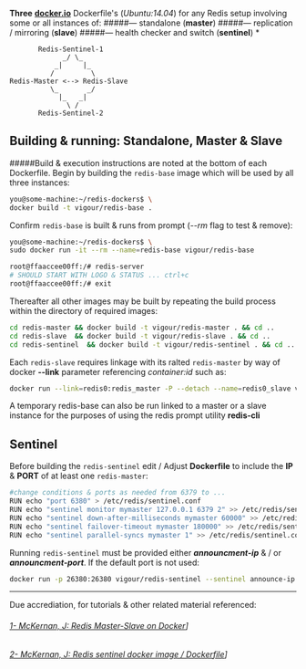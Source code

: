 **Three** **[docker.io](www.docker.io "Docker")** Dockerfile's (_Ubuntu:14.04_) for any Redis setup involving some or all instances of:
#####— standalone (**master**)
#####— replication / mirroring (**slave**)
#####— health checker and switch (**sentinel**)
*
```
       Redis-Sentinel-1
             _/ \_
           _|     |_
          /         \ 
Redis-Master <--> Redis-Slave
          \_       _/
    	    |_   _|
              \ /
       Redis-Sentinel-2
```
## Building & running: Standalone, Master & Slave
#####Build & execution instructions are noted at the bottom of each Dockerfile.
Begin by building the ``redis-base`` image which will be used by all three instances: 
```sh 
you@some-machine:~/redis-dockers$ \
docker build -t vigour/redis-base .
```
Confirm ``redis-base`` is built & runs from prompt (_--rm_ flag to test & remove): 
```sh 
you@some-machine:~/redis-dockers$ \
sudo docker run -it --rm --name=redis-base vigour/redis-base

root@ffaaccee00ff:/# redis-server 
# SHOULD START WITH LOGO & STATUS ... ctrl+c
root@ffaaccee00ff:/# exit
```

Thereafter all other images may be built by repeating the build process within the directory of required images:
```sh 
cd redis-master && docker build -t vigour/redis-master . && cd ..
cd redis-slave  && docker build -t vigour/redis-slave . && cd ..
cd redis-sentinel  && docker build -t vigour/redis-sentinel . && cd ..
```
Each ``redis-slave`` requires linkage with its ralted ``redis-master`` by way of docker **--link** parameter referencing _container:id_  such as:
```sh 
docker run --link=redis0:redis_master -P --detach --name=redis0_slave vigour/redis-slave
```
A temporary redis-base can also be run linked to a master or a slave instance for the purposes of using the redis prompt utility **redis-cli** 
## Sentinel 
Before building the ``redis-sentinel`` edit / Adjust **Dockerfile** to include the **IP** & **PORT** of at least one ``redis-master``:
```sh 
#change conditions & ports as needed from 6379 to ...
RUN echo "port 6380" > /etc/redis/sentinel.conf
RUN echo "sentinel monitor mymaster 127.0.0.1 6379 2" >> /etc/redis/sentinel.conf
RUN echo "sentinel down-after-milliseconds mymaster 60000" >> /etc/redis/sentinel.conf
RUN echo "sentinel failover-timeout mymaster 180000" >> /etc/redis/sentinel.conf
RUN echo "sentinel parallel-syncs mymaster 1" >> /etc/redis/sentinel.conf

```


Running ``redis-sentinel`` must be provided either **_announcment-ip_** & / or **_announcment-port_**. If the default port is not used:
```sh 
docker run -p 26380:26380 vigour/redis-sentinel --sentinel announce-ip 1.2.3.4 --sentinel announce-port 26380
```


------
Due accrediation, for tutorials & other related material referenced:
###### [1- McKernan, J: Redis Master-Slave on Docker](www.hvflabs.com/posts/redis-master-slave-on-docker "blog")]
###### [2- McKernan, J: Redis sentinel docker image / Dockerfile](www.stackoverflow.com/questions/25914814/redis-sentinel-docker-image-dockerfile/ "stackoverlfow")]
